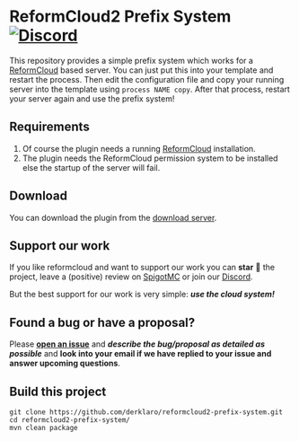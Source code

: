 # ReformCloud2 Prefix System [![Discord](https://img.shields.io/discord/499666347337449472.svg?color=7289DA&label=discord)](https://discord.gg/uskXdVZ)
This repository provides a simple prefix system which works for a [ReformCloud](https://github.com/derklaro/reformcloud2) 
based server. You can just put this into your template and restart the process. Then edit the configuration
file and copy your running server into the template using `process NAME copy`. After that process, restart
your server again and use the prefix system!

## Requirements
 1) Of course the plugin needs a running [ReformCloud](https://github.com/derklaro/reformcloud2) installation.
 2) The plugin needs the ReformCloud permission system to be installed else the startup of the server will fail.
 
## Download
You can download the plugin from the [download server](https://dl.reformcloud.systems/plugins/reformcloud2-prefixes-latest.jar).

## Support our work
If you like reformcloud and want to support our work you can **star** :star2: the project, leave a (positive)
review on [SpigotMC](https://www.spigotmc.org/resources/reformcloud-v2.63950/) or join our 
[Discord](https://discord.gg/uskXdVZ).

But the best support for our work is very simple: ***use the cloud system!***

## Found a bug or have a proposal?
Please
[**open an issue**](https://github.com/derklaro/reformcloud2-prefix-system/issues/new)
and ***describe the bug/proposal as detailed as possible*** and **look into your email if we have replied to your issue
and answer upcoming questions**.

## Build this project
```
git clone https://github.com/derklaro/reformcloud2-prefix-system.git
cd reformcloud2-prefix-system/
mvn clean package
```
